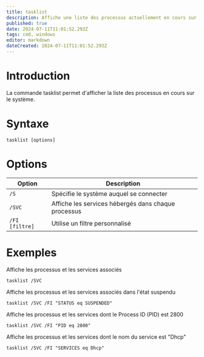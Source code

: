 ```yaml
---
title: tasklist
description: Affiche une liste des processus actuellement en cours sur un ordinateur local ou un ordinateur distant
published: true
date: 2024-07-11T11:01:52.293Z
tags: cmd, windows
editor: markdown
dateCreated: 2024-07-11T11:01:52.293Z
---
```


# Introduction

La commande tasklist permet d'afficher la liste des processus en cours sur le système.

# Syntaxe

`tasklist [options]`

# Options

| Option   | Description                          |
| -------- | ------------------------------------ |
| `/S` | Spécifie le système auquel se connecter |
| `/SVC` | Affiche les services hébergés dans chaque processus |
| `/FI [filtre]` | Utilise un filtre personnalisé |

# Exemples

Affiche les processus et les services associés

`tasklist /SVC`

Affiche les processus et les services associés dans l'état suspendu

`tasklist /SVC /FI "STATUS eq SUSPENDED"`

Affiche les processus et les services dont le Process ID (PID) est 2800

`tasklist /SVC /FI "PID eq 2800"`

Affiche les processus et les services dont le nom du service est "Dhcp"

`tasklist /SVC /FI "SERVICES eq Dhcp"`



